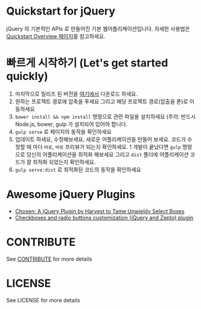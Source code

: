 # Quickstart for jQuery

jQuery 의 기본적인 APIs 로 만들어진 기본 웹어플리케이션입니다. 자세한 사용법은 [Quickstart Overview 페이지]()를 참고하세요.

# 빠르게 시작하기 (Let's get started quickly)

1. 마지막으로 릴리즈 된 버전을 [여기에서]() 다운로드 하세요.
1. 원하는 프로젝트 경로에 압축을 푸세요 그리고 해당 프로젝트 경로(압출을 푼)로 이동하세요
1. ```bower install && npm install``` 명령으로 관련 파일을 설치하세요 (주의: 반드시 Node.js, bower, gulp 가 설치되어 있어야 합니다.
1. ```gulp serve``` 로 페이지의 동작을 확인하세요
1. 업데이트 하세요, 수정해보세요, 새로운 어플리케이션을 만들어 보세요. 코드가 수정할 때 마다 `바로`, `바로` 프리뷰가 되는지 확인하세요.
1 개발이 끝났다면 ```gulp``` 명령으로 당신의 어플리케이션을 최적화 해보세요 그리고 `dist` 폴더에 어플리케이션 코드가 잘 최적화 되었는지 확인하세요.
1. ```gulp serve:dist``` 로 최적화된 코드의 동작을 확인하세요

# Awesome jQuery Plugins

- [Chosen: A jQuery Plugin by Harvest to Tame Unwieldy Select Boxes](http://goo.gl/TgKzj)	
- [Checkboxes and radio buttons customization (jQuery and Zepto) plugin](http://goo.gl/7lYYTR)

# CONTRIBUTE

See [CONTRIBUTE](https://github.com/KoreaHTML5/dev.koreahtml5.kr/blob/master/CONTRIBUTE.md) for more details

# LICENSE

See LICENSE for more details